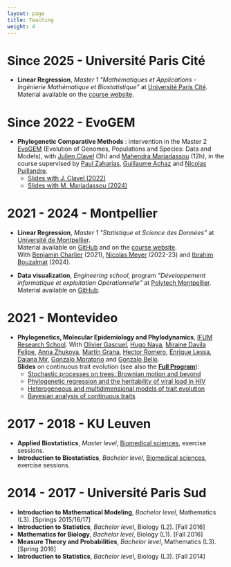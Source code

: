 ```yaml
---
layout: page
title: Teaching
weight: 4
---
```


# Since 2025 - Université Paris Cité

* **Linear Regression**, *Master 1* *"Mathématiques et Applications - Ingénierie Mathématique et Biostatistique"* at [Université Paris Cité](https://math-info.u-paris.fr/master-mathematiques-et-applications/specialite-ingenierie-mathematique-et-biostatistique/).  
Material available on the [course website](https://pbastide.github.io/MT6BM020/).

# Since 2022 - EvoGEM

* **Phylogenetic Comparative Methods** : intervention in the Master 2 [EvoGEM](https://evogem.fr/en/accueil-english/) (Evolution of Genomes, Populations and Species: Data and Models), 
with [Julien Clavel](https://umr5023.univ-lyon1.fr/annuaire/details/1/295-clavel-julien) (3h)
and [Mahendra Mariadassou](https://mahendra-mariadassou.github.io/index.html) (12h),
in the course supervised by
[Paul Zaharias](https://isyeb.mnhn.fr/fr/annuaire/paul-zaharias-2682), [Guillaume Achaz](https://smile.cnrs.fr/people.php?titre=Guillaume-Achaz) and
[Nicolas Puillandre](https://isyeb.mnhn.fr/fr/annuaire/nicolas-puillandre-2617).
  * [Slides with J. Clavel (2022)]({{site.baseurl}}/docs/20222107_evogem.pdf)
  * [Slides with M. Mariadassou (2024)](https://mahendra-mariadassou.pages.mia.inra.fr/evogem-2024/)

# 2021 - 2024 - Montpellier

* **Linear Regression**, *Master 1* *"Statistique et Science des Données"* at [Université de Montpellier](https://maths-fds.edu.umontpellier.fr/ssd/).  
Material available on
[GitHub](https://github.com/pbastide/HAX814X)
and on the [course website](https://hax814x.netlify.app/).  
With [Benjamin Charlier](https://imag.umontpellier.fr/~charlier/) (2021),
[Nicolas Meyer](https://sites.google.com/view/nicolasmeyer/accueil) (2022-23) 
and [Ibrahim Bouzalmat](https://orcid.org/0000-0003-4159-2471) (2024).

* **Data visualization**, *Engineering school*, program *"Développement informatique et exploitation Opérationnelle"* at [Polytech Montpellier](https://www.polytech.umontpellier.fr/formation/cycle-ingenieur/devops/enseignements-do).  
Material available on
[GitHub](https://github.com/pbastide/do3-dataviz).

# 2021 - Montevideo

* **Phylogenetics, Molecular Epidemiology and Phylodynamics**, [IFUM Research School](https://www.fing.edu.uy/index.php/es/node/45265).
With 
[Olivier Gascuel](https://isyeb.mnhn.fr/fr/annuaire/olivier-gascuel-7496),
[Hugo Naya](http://pasteur.uy/en/institutional/heads-of-departments/hugo-naya/),
[Miraine Davila Felipe](http://www.mirainedavila.com/),
[Anna Zhukova](https://research.pasteur.fr/en/member/anna-zhukova/),
[Martin Grana](https://www.researchgate.net/profile/Martin-Grana),
[Hector Romero](https://scholar.google.com/citations?user=bDHFRZQAAAAJ&hl=en),
[Enrique Lessa](http://evolucion.fcien.edu.uy/Enrique/Enrique_P_Lessa_web_2_CV_Jul_2015.htm),
[Daiana Mir](https://orcid.org/0000-0002-3172-4867),
[Gonzalo Moratorio](https://scholar.google.com.uy/citations?user=Hz8h3sAAAAAJ&hl=en) and
[Gonzalo Bello](https://scholar.google.com.br/citations?user=WiiIJFkAAAAJ&hl=pt-BR).  
**Slides** on continuous trait evolution (see also the [**Full Program**](https://research.pasteur.fr/fr/course/phylogenetics-molecular-epidemiology-and-phylodynamics/)):
  * [Stochastic processes on trees: Brownian motion and beyond]({{site.baseurl}}/docs/202112_IFUMI_01_stochastic_process.pdf)
  * [Phylogenetic regression and the heritability of viral load in HIV]({{site.baseurl}}/docs/202112_IFUMI_02_phylogenetic_regression.pdf)
  * [Heterogeneous and multidimensional models of trait evolution]({{site.baseurl}}/docs/202112_IFUMI_03_multi_hetero_light.pdf)
  * [Bayesian analysis of continuous traits]({{site.baseurl}}/docs/202112_IFUMI_04_bayesian_light.pdf)


# 2017 - 2018 - KU Leuven

* **Applied Biostatistics**, *Master level*, [Biomedical sciences](https://onderwijsaanbod.kuleuven.be//syllabi/e/E04N0AE.htm), exercise sessions.
* **Introduction to Biostatistics**, *Bachelor level*, [Biomedical sciences](https://onderwijsaanbod.kuleuven.be/syllabi/n/E06C9BN.htm), exercise sessions.

# 2014 - 2017 - Université Paris Sud

* **Introduction to Mathematical Modeling**, *Bachelor level*, Mathematics (L3). [Springs 2015/16/17]
* **Introduction to Statistics**, *Bachelor level*, Biology (L2). [Fall 2016]
* **Mathematics for Biology**, *Bachelor level*, Biology (L1). [Fall 2016]
* **Measure Theory and Probabilities**, *Bachelor level*, Mathematics (L3). [Spring 2016]
* **Introduction to Statistics**, *Bachelor level*, Biology (L3). [Fall 2014]
